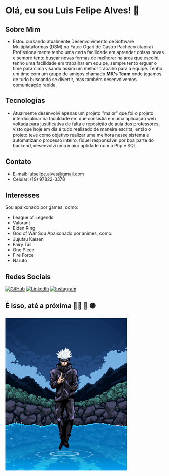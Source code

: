 # Olá, eu sou Luis Felipe Alves! 👋

## Sobre Mim
- Estou cursando atualmente Desenvolvimento de Software Multiplataformas (DSM) na Fatec Ogari de Castro Pacheco (itapira)
Profissionalmente tenho uma certa facilidade em aprender coisas novas e sempre tento buscar novas formas de melhorar na área que escolhi, tenho uma facilidade em trabalhar em equipe, sempre tento erguer o time para cima visando assim um melhor trabalho para a equipe.
Tenho um time com um grupo de amigos chamado **MK's Team** onde jogamos de tudo buscando se divertir, mas também desenvolvemos comunicação rapida.

## Tecnologias
- Atualmente desenvolvi apenas um projeto "maior" que foi o projeto interdiciplinar na faculdade em que consistia em uma aplicação web voltada para justificativa de falta e reposição de aula dos professores, visto que hoje em dia é tudo realizado de maneira escrita, então o projeto teve como objetivo realizar uma melhora nesse sistema e automatizar o processo inteiro, fiquei responsável por boa parte do backend, desenvolvi uma maior aptidade com o Php e SQL.

## Contato
- E-mail: [luiselipe.alves@gmail.com](mailto:luiselipe.alves@gmail.com)
- Celular: (19) 97822-3378

## Interesses
Sou apaixonado por games, como:
- League of Legends
- Valorant
- Elden Ring
- God of War
Sou Apaixonado por animes, como:
- Jujutsu Kaisen
- Fairy Tail
- One Piece
- Fire Force
- Naruto

## Redes Sociais
[![GitHub](https://img.shields.io/badge/-GitHub-181717?style=flat&logo=github&logoColor=white)](https://github.com/lllJinxlll)
[![LinkedIn](https://img.shields.io/badge/-LinkedIn-0077B5?style=flat&logo=linkedin&logoColor=white)](https://www.linkedin.com/in/luis-felipe-alves-190866211)
[![Instagram](https://img.shields.io/badge/Instagram-E1306C?style=flat-square&logo=instagram&logoColor=white)](https://www.instagram.com/luis_felipe_vale/)

## É isso, até a próxima 🔵🔴 🫴 🟣

<img src="recebaoroxo.gif">
